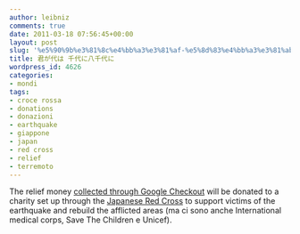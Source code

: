 ```yaml
---
author: leibniz
comments: true
date: 2011-03-18 07:56:45+00:00
layout: post
slug: '%e5%90%9b%e3%81%8c%e4%bb%a3%e3%81%af-%e5%8d%83%e4%bb%a3%e3%81%ab%e5%85%ab%e5%8d%83%e4%bb%a3%e3%81%ab'
title: 君が代は 千代に八千代に
wordpress_id: 4626
categories:
- mondi
tags:
- croce rossa
- donations
- donazioni
- earthquake
- giappone
- japan
- red cross
- relief
- terremoto
---
```


The relief money [collected through Google Checkout](http://www.google.com/crisisresponse/japanquake2011.html) will be donated to a charity set up through the [Japanese Red Cross](http://www.jrc.or.jp/english/index.html) to support victims of the earthquake and rebuild the afflicted areas (ma ci sono anche International medical corps, Save The Children e Unicef).
